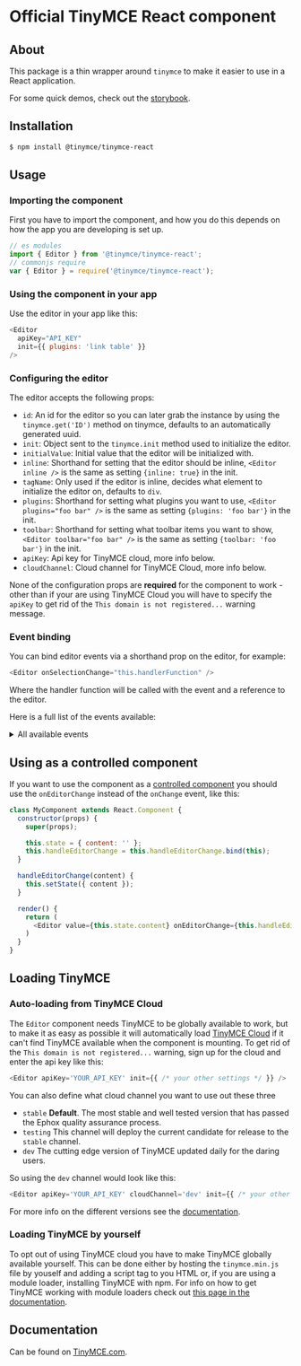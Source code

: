 # Official TinyMCE React component

## About

This package is a thin wrapper around `tinymce` to make it easier to use in a React application. 

For some quick demos, check out the [storybook](https://tinymce.github.io/tinymce-react/).

## Installation
```sh
$ npm install @tinymce/tinymce-react
```

## Usage

### Importing the component

First you have to import the component, and how you do this depends on how the app you are developing is set up. 

```js
// es modules
import { Editor } from '@tinymce/tinymce-react';
// commonjs require
var { Editor } = require('@tinymce/tinymce-react');
```

### Using the component in your app

Use the editor in your app like this:

```js
<Editor
  apiKey="API_KEY"
  init={{ plugins: 'link table' }}
/>
```

### Configuring the editor

The editor accepts the following props:
* `id`: An id for the editor so you can later grab the instance by using the `tinymce.get('ID')` method on tinymce, defaults to an automatically generated uuid. 
* `init`: Object sent to the `tinymce.init` method used to initialize the editor.
* `initialValue`: Initial value that the editor will be initialized with.
* `inline`: Shorthand for setting that the editor should be inline, `<Editor inline />` is the same as setting `{inline: true}` in the init.
* `tagName`: Only used if the editor is inline, decides what element to initialize the editor on, defaults to `div`.
* `plugins`: Shorthand for setting what plugins you want to use, `<Editor plugins="foo bar" />` is the same as setting `{plugins: 'foo bar'}` in the init.
* `toolbar`: Shorthand for setting what toolbar items you want to show, `<Editor toolbar="foo bar" />` is the same as setting `{toolbar: 'foo bar'}` in the init.
* `apiKey`: Api key for TinyMCE cloud, more info below.
* `cloudChannel`: Cloud channel for TinyMCE Cloud, more info below.

None of the configuration props are **required** for the component to work - other than if your are using TinyMCE Cloud you will have to specify the `apiKey` to get rid of the `This domain is not registered...` warning message.

### Event binding

You can bind editor events via a shorthand prop on the editor, for example:

```js
<Editor onSelectionChange="this.handlerFunction" />
```

Where the handler function will be called with the event and a reference to the editor.

Here is a full list of the events available:
<details>
<summary>All available events</summary>

* `onActivate`
* `onAddUndo`
* `onBeforeAddUndo`
* `onBeforeExecCommand`
* `onBeforeGetContent`
* `onBeforeRenderUI`
* `onBeforeSetContent`
* `onBeforePaste`
* `onBlur`
* `onChange`
* `onClearUndos`
* `onClick`
* `onContextMenu`
* `onCopy`
* `onCut`
* `onDblclick`
* `onDeactivate`
* `onDirty`
* `onDrag`
* `onDragDrop`
* `onDragEnd`
* `onDragGesture`
* `onDragOver`
* `onDrop`
* `onExecCommand`
* `onFocus`
* `onFocusIn`
* `onFocusOut`
* `onGetContent`
* `onHide`
* `onInit`
* `onKeyDown`
* `onKeyPress`
* `onKeyUp`
* `onLoadContent`
* `onMouseDown`
* `onMouseEnter`
* `onMouseLeave`
* `onMouseMove`
* `onMouseOut`
* `onMouseOver`
* `onMouseUp`
* `onNodeChange`
* `onObjectResizeStart`
* `onObjectResized`
* `onObjectSelected`
* `onPaste`
* `onPostProcess`
* `onPostRender`
* `onPreProcess`
* `onProgressState`
* `onRedo`
* `onRemove`
* `onReset`
* `onSaveContent`
* `onSelectionChange`
* `onSetAttrib`
* `onSetContent`
* `onShow`
* `onSubmit`
* `onUndo`
* `onVisualAid`
</details>

## Using as a controlled component

If you want to use the component as a [controlled component](https://reactjs.org/docs/forms.html#controlled-components) you should use the `onEditorChange` instead of the `onChange` event, like this:

```js
class MyComponent extends React.Component {
  constructor(props) {
    super(props);

    this.state = { content: '' };
    this.handleEditorChange = this.handleEditorChange.bind(this);
  }

  handleEditorChange(content) {
    this.setState({ content });
  }

  render() {
    return (
      <Editor value={this.state.content} onEditorChange={this.handleEditorChange} />
    )
  }
}
```

## Loading TinyMCE
### Auto-loading from TinyMCE Cloud
The `Editor` component needs TinyMCE to be globally available to work, but to make it as easy as possible it will automatically load [TinyMCE Cloud](https://www.tinymce.com/docs/get-started-cloud/) if it can't find TinyMCE available when the component is mounting. To get rid of the `This domain is not registered...` warning, sign up for the cloud and enter the api key like this:

```js
<Editor apiKey='YOUR_API_KEY' init={{ /* your other settings */ }} />
```

You can also define what cloud channel you want to use out these three
* `stable` **Default**. The most stable and well tested version that has passed the Ephox quality assurance process.
* `testing` This channel will deploy the current candidate for release to the `stable` channel.
* `dev` The cutting edge version of TinyMCE updated daily for the daring users.

So using the `dev` channel would look like this:

```js
<Editor apiKey='YOUR_API_KEY' cloudChannel='dev' init={{ /* your other settings */ }} />
```

For more info on the different versions see the [documentation](https://www.tinymce.com/docs/get-started-cloud/editor-plugin-version/#devtestingandstablereleases).

### Loading TinyMCE by yourself

To opt out of using TinyMCE cloud you have to make TinyMCE globally available yourself. This can be done either by hosting the `tinymce.min.js` file by youself and adding a script tag to you HTML or, if you are using a module loader, installing TinyMCE with npm. For info on how to get TinyMCE working with module loaders check out [this page in the documentation](https://www.tinymce.com/docs/advanced/usage-with-module-loaders/).

## Documentation

Can be found on [TinyMCE.com](https://www.tinymce.com/docs/integrations/react/).
